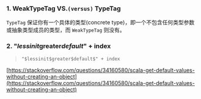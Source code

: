 ### 1. WeakTypeTag VS.`(versus)` TypeTag

`TypeTag` 保证你有一个具体的类型(concrete type)，即一个不包含任何类型参数或抽象类型成员的类型，而 `WeakTypeTag` 则没有。

### 2. "$lessinit$greater$default$" + index

> `"$lessinit$greater$default$" + index`

[https://stackoverflow.com/questions/34160580/scala-get-default-values-without-creating-an-object](https://stackoverflow.com/questions/34160580/scala-get-default-values-without-creating-an-object)
